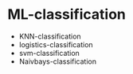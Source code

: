 # ML-classification
- KNN-classification
- logistics-classification
- svm-classification
- Naivbays-classification

